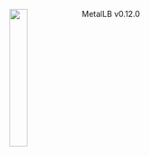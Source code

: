 ---
---
<img align="left" src="/images/logo/metallb-white.png" width="25%"></img>
MetalLB v0.12.0
<p style="clear: both"></p>
